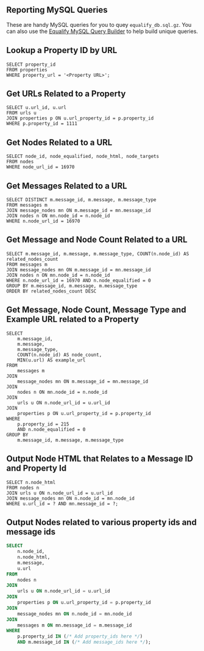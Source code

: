 ## Reporting MySQL Queries

These are handy MySQL queries for you to quey `equalify_db.sql.gz`. You can also use the [Equalify MySQL Query Builder](https://chatgpt.com/g/g-UprUAfKUa-equalify-mysql-query-builder) to help build unique queries.

## Lookup a Property ID by URL
```
SELECT property_id
FROM properties
WHERE property_url = '<Property URL>';
```

## Get URLs Related to a Property
```
SELECT u.url_id, u.url
FROM urls u
JOIN properties p ON u.url_property_id = p.property_id
WHERE p.property_id = 1111
```

## Get Nodes Related to a URL
```
SELECT node_id, node_equalified, node_html, node_targets
FROM nodes
WHERE node_url_id = 16970
```

## Get Messages Related to a URL
```
SELECT DISTINCT m.message_id, m.message, m.message_type
FROM messages m
JOIN message_nodes mn ON m.message_id = mn.message_id
JOIN nodes n ON mn.node_id = n.node_id
WHERE n.node_url_id = 16970
```

## Get Message and Node Count Related to a URL
```
SELECT m.message_id, m.message, m.message_type, COUNT(n.node_id) AS related_nodes_count
FROM messages m
JOIN message_nodes mn ON m.message_id = mn.message_id
JOIN nodes n ON mn.node_id = n.node_id
WHERE n.node_url_id = 16970 AND n.node_equalified = 0
GROUP BY m.message_id, m.message, m.message_type
ORDER BY related_nodes_count DESC
```

## Get Message, Node Count, Message Type and Example URL related to a Property
```
SELECT 
    m.message_id,
    m.message,
    m.message_type,
    COUNT(n.node_id) AS node_count,
    MIN(u.url) AS example_url
FROM 
    messages m
JOIN 
    message_nodes mn ON m.message_id = mn.message_id
JOIN 
    nodes n ON mn.node_id = n.node_id
JOIN 
    urls u ON n.node_url_id = u.url_id
JOIN 
    properties p ON u.url_property_id = p.property_id
WHERE 
    p.property_id = 215
    AND n.node_equalified = 0
GROUP BY 
    m.message_id, m.message, m.message_type
```

## Output Node HTML that Relates to a Message ID and Property Id
```
SELECT n.node_html
FROM nodes n
JOIN urls u ON n.node_url_id = u.url_id
JOIN message_nodes mn ON n.node_id = mn.node_id
WHERE u.url_id = ? AND mn.message_id = ?;
```

## Output Nodes related to various property ids and message ids
```SQL
SELECT
    n.node_id,
    n.node_html,
    m.message,
    u.url
FROM
    nodes n
JOIN
    urls u ON n.node_url_id = u.url_id
JOIN
    properties p ON u.url_property_id = p.property_id
JOIN
    message_nodes mn ON n.node_id = mn.node_id
JOIN
    messages m ON mn.message_id = m.message_id
WHERE
    p.property_id IN (/* Add property_ids here */)
    AND m.message_id IN (/* Add message_ids here */);
```
